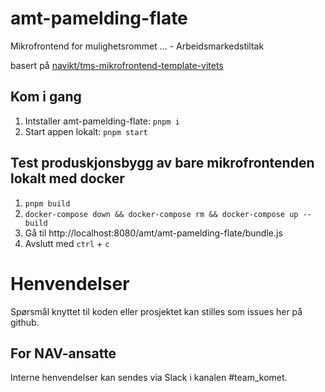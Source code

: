# amt-pamelding-flate

Mikrofrontend for mulighetsrommet ... - Arbeidsmarkedstiltak

basert på [navikt/tms-mikrofrontend-template-vitets](https://github.com/navikt/tms-mikrofrontend-template-vitets/tree/main)

## Kom i gang

1. Intstaller amt-pamelding-flate:  `pnpm i`
2. Start appen lokalt: `pnpm start`

## Test produskjonsbygg av bare mikrofrontenden lokalt med docker
1. `pnpm build`
2. `docker-compose down && docker-compose rm && docker-compose up --build`
3. Gå til http://localhost:8080/amt/amt-pamelding-flate/bundle.js
4. Avslutt med `ctrl` + `c`

# Henvendelser

Spørsmål knyttet til koden eller prosjektet kan stilles som issues her på github.

## For NAV-ansatte

Interne henvendelser kan sendes via Slack i kanalen #team_komet.
